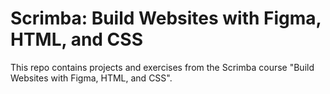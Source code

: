 # Scrimba: Build Websites with Figma, HTML, and CSS

This repo contains projects and exercises from the Scrimba course "Build Websites with Figma, HTML, and CSS".

